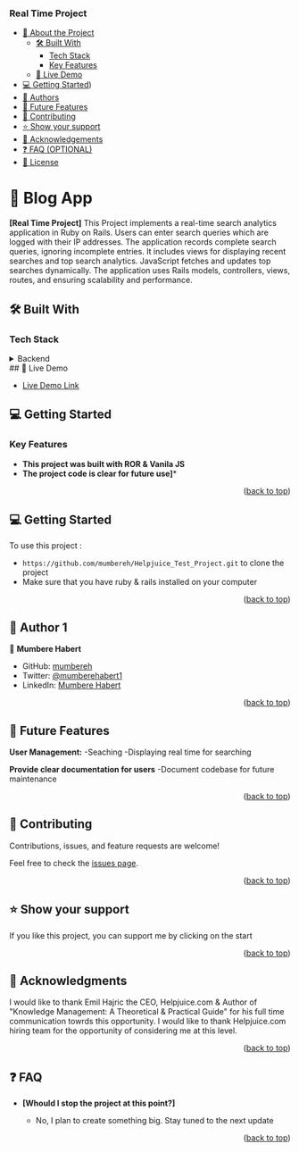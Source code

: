   <h3>Real Time Project</h3>





- [📖 About the Project](#about-project)
  - [🛠 Built With](#built-with)
    - [Tech Stack](#tech-stack)
    - [Key Features](#key-features)
  - [🚀 Live Demo](#live-demo)
- [💻 Getting Started](#getting-started))
- [👥 Authors](#authors)
- [🔭 Future Features](#future-features)
- [🤝 Contributing](#contributing)
- [⭐️ Show your support](#support)
- [🙏 Acknowledgements](#acknowledgements)
- [❓ FAQ (OPTIONAL)](#faq)
- [📝 License](#license)

# 📖 Blog App <a name="about-project"></a>

**[Real Time Project]** This Project implements a real-time search analytics application in Ruby on Rails. Users can enter search queries which are logged with their IP addresses. The application records complete search queries, ignoring incomplete entries. It includes views for displaying recent searches and top search analytics. JavaScript fetches and updates top searches dynamically. The application uses Rails models, controllers, views, routes, and ensuring scalability and performance.

## 🛠 Built With <a name="built-with"></a>

### Tech Stack <a name="tech-stack"></a>

<details>
<summary>Backend</summary>
  <ul>
    <li><a href="https://www.ruby-lang.org/en/">Ruby</a></li>
    <li><a href="https://vanilla.js.org/">Vanila JS</a></li>
  </ul>
</details>
## 🚀 Live Demo <a name="live-demo"></a>

- [Live Demo Link](https://app-4n8a.onrender.com/)

## 💻 Getting Started <a name="getting-started"></a>

 

### Key Features <a name="key-features"></a>

- **This project was built with ROR & Vanila JS**
- **The project code is clear for future use]***

<p align="right">(<a href="#readme-top">back to top</a>)</p>

## 💻 Getting Started <a name="getting-started"></a>

To use this project : 
- `https://github.com/mumbereh/Helpjuice_Test_Project.git` to clone the project
- Make sure that you have ruby & rails  installed on your computer


<p align="right">(<a href="#readme-top">back to top</a>)</p>

## 👥 Author 1<a name="authors"></a>

👤 **Mumbere Habert**
- GitHub: [mumbereh](https://github.com/mumbereh)
- Twitter: [@mumberehabert1](https://twitter.com/mumberehabert1)
- LinkedIn: [Mumbere Habert](www.linkedin.com/in/mumbere)

<p align="right">(<a href="#readme-top">back to top</a>)</p>

## 🔭 Future Features <a name="future-features"></a>


**User Management:**
-Seaching
-Displaying real time for searching

**Provide clear documentation for users**
-Document codebase for future maintenance

<p align="right">(<a href="#readme-top">back to top</a>)</p>

## 🤝 Contributing <a name="contributing"></a>

Contributions, issues, and feature requests are welcome!

Feel free to check the [issues page](https://github.com/mumbereh/Helpjuice_Test_Project/issues).

<p align="right">(<a href="#readme-top">back to top</a>)</p>

## ⭐️ Show your support <a name="support"></a>

If you like this project, you can support me by clicking on the start

<p align="right">(<a href="#readme-top">back to top</a>)</p>

## 🙏 Acknowledgments <a name="acknowledgements"></a>
I would like to thank Emil Hajric the CEO, Helpjuice.com & Author of "Knowledge Management: A Theoretical & Practical Guide" for his full time communication towrds this opportunity.
I would like to thank  Helpjuice.com  hiring team for the opportunity of considering me at this level.

<p align="right">(<a href="#readme-top">back to top</a>)</p>

## ❓ FAQ <a name="faq"></a>

- **[Whould I stop the project at this point?]**

  - No, I plan to create something big. Stay tuned to the next update

<p align="right">(<a href="#readme-top">back to top</a>)</p>

